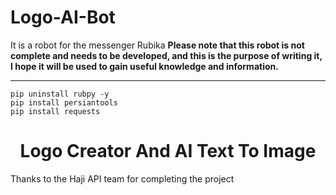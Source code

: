 # Logo-AI-Bot
It is a robot for the messenger Rubika
<b>**Please note that this robot is not complete and needs to be developed, and this is the purpose of writing it, I hope it will be used to gain useful knowledge and information.**</b>
<hr>

```
pip uninstall rubpy -y
pip install persiantools
pip install requests
```
<center><h1>Logo Creator And AI Text To Image</h1></center>

<p>Thanks to the Haji API team for completing the project</p>


